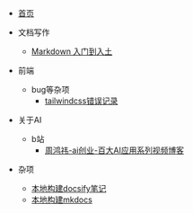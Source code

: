 * [首页](README.md)

* 文档写作
  * [Markdown 入门到入土](docs/tag_markdown用法/markdown入门到入土.md)
* 前端
  * bug等杂项
    * [tailwindcss错误记录](docs/前端/错误记录/err-tailwindcss.md)
* 关于AI
  * b站
    * [周鸿祎-ai创业-百大AI应用系列视频博客](docs/关于AI/b站/周鸿祎-ai创业-百大AI应用系列视频博客.md)

* 杂项
  * [本地构建docsify笔记](docs/杂项/本地构建docsify.md)
  * [本地构建mkdocs](docs/杂项/本地构建mkdocs.md)
